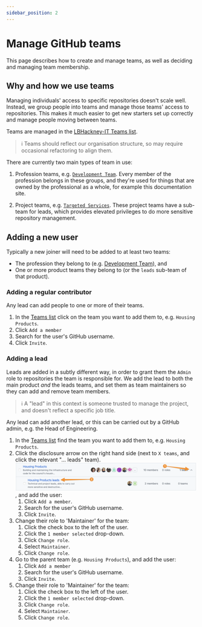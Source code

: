 ```yaml
---
sidebar_position: 2
---
```

# Manage GitHub teams

This page describes how to create and manage teams, as well as deciding and managing team membership.

## Why and how we use teams

Managing individuals' access to specific repositories doesn't scale well. Instead, we group people into teams and manage those teams' access to repositories. This makes it much easier to get new starters set up correctly and manage people moving between teams.

Teams are managed in the [LBHackney-IT Teams list](https://github.com/orgs/LBHackney-IT/teams).

> ℹ️ Teams should reflect our organisation structure, so may require occasional refactoring to align them.

There are currently two main types of team in use:

1. Profession teams, e.g. [`Development Team`](https://github.com/orgs/LBHackney-IT/teams/development-team). Every member of the profession belongs in these groups, and they're used for things that are owned by the professional as a whole, for example this documentation site.

2. Project teams, e.g.  [`Targeted Services`](https://github.com/orgs/LBHackney-IT/teams/targeted-services). These project teams have a sub-team for leads, which provides elevated privileges to do more sensitive repository management.

## Adding a new user

Typically a new joiner will need to be added to at least two teams:

- The profession they belong to (e.g. [Development Team](https://github.com/orgs/LBHackney-IT/teams/development-team)), and
- One or more product teams they belong to (or the `leads` sub-team of that product).

### Adding a regular contributor

Any lead can add people to one or more of their teams.

1. In the [Teams list](https://github.com/orgs/LBHackney-IT/teams) click on the team you want to add them to, e.g. `Housing Products`.
2. Click `Add a member`
3. Search for the user's GitHub username.
4. Click `Invite`.

### Adding a lead

Leads are added in a subtly different way, in order to grant them the `Admin` role to repositories the team is responsible for. We add the lead to both the main product _and_ the leads teams, and set them as team maintainers so they can add and remove team members.

> ℹ️ A "lead" in this context is someone trusted to manage the project, and doesn't reflect a specific job title.

Any lead can add another lead, or this can be carried out by a GitHub admin, e.g. the Head of Engineering.

1. In the [Teams list](https://github.com/orgs/LBHackney-IT/teams) find the team you want to add them to, e.g. `Housing Products`.
2. Click the disclosure arrow on the right hand side (next to `X teams`, and click the relevant "... leads" team).
    ![Screenshot showing the above steps to select the leads team.](../img/github_add_to_leads_team.png), and add the user:
    1. Click `Add a member`.
    2. Search for the user's GitHub username.
    3. Click `Invite`.
3. Change their role to 'Maintainer' for the team:
    1. Click the check box to the left of the user.
    2. Click the `1 member selected` drop-down.
    3. Click `Change role`.
    4. Select `Maintainer`.
    5. Click  `Change role`.
4. Go to the parent team (e.g. `Housing Products`), and add the user:
    1. Click `Add a member`
    2. Search for the user's GitHub username.
    3. Click `Invite`.
5. Change their role to 'Maintainer' for the team:
    1. Click the check box to the left of the user.
    2. Click the `1 member selected` drop-down.
    3. Click `Change role`.
    4. Select `Maintainer`.
    5. Click  `Change role`.
